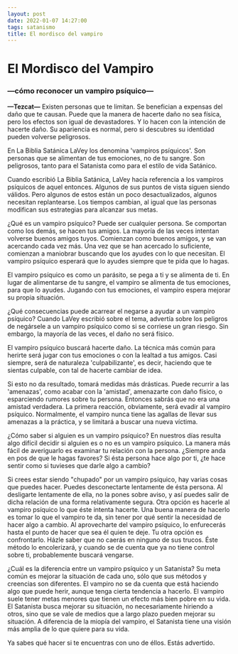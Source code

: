 ```yaml
---
layout: post
date: 2022-01-07 14:27:00
tags: satanismo
title: El mordisco del vampiro
---
```


# El Mordisco del Vampiro

### —cómo reconocer un vampiro psíquico—

**—Tezcat—**
Existen personas que te limitan. Se benefician a expensas del daño que te causan. Puede que la manera de hacerte daño no sea física, pero los efectos son igual de devastadores. Y lo hacen con la intención de hacerte daño. Su apariencia es normal, pero si descubres su identidad pueden volverse peligrosos.

En La Biblia Satánica LaVey los denomina 'vampiros psíquicos'. Son personas que se alimentan de tus emociones, no de tu sangre. Son peligrosos, tanto para el Satanista como para el estilo de vida Satánico.

Cuando escribió La Biblia Satánica, LaVey hacía referencia a los vampiros psíquicos de aquel entonces. Algunos de sus puntos de vista siguen siendo válidos. Pero algunos de estos están un poco desactualizados, algunos necesitan replantearse. Los tiempos cambian, al igual que las personas modifican sus estrategias para alcanzar sus metas.

¿Qué es un vampiro psíquico? Puede ser cualquier persona. Se comportan como los demás, se hacen tus amigos. La mayoría de las veces intentan volverse buenos amigos tuyos. Comienzan como buenos amigos, y se van acercando cada vez más. Una vez que se han acercado lo suficiente, comienzan a maniobrar buscando que los ayudes con lo que necesitan. El vampiro psíquico esperará que lo ayudes siempre que te pida que lo hagas.

El vampiro psíquico es como un parásito, se pega a ti y se alimenta de ti. En lugar de alimentarse de tu sangre, el vampiro se alimenta de tus emociones, para que lo ayudes. Jugando con tus emociones, el vampiro espera mejorar su propia situación.

¿Qué consecuencias puede acarrear el negarse a ayudar a un vampiro psíquico? Cuando LaVey escribió sobre el tema, advertía sobre los peligros de negársele a un vampiro psíquico como si se corriese un gran riesgo. Sin embargo, la mayoría de las veces, el daño no será físico.

El vampiro psíquico buscará hacerte daño. La técnica más común para herirte será jugar con tus emociones o con la lealtad a tus amigos. Casi siempre, será de naturaleza 'culpabilizante', es decir, haciendo que te sientas culpable, con tal de hacerte cambiar de idea.

Si esto no da resultado, tomará medidas más drásticas. Puede recurrir a las 'amenazas', como acabar con la 'amistad', amenazarte con daño físico, o esparciendo rumores sobre tu persona. Entonces sabrás que no era una amistad verdadera. La primera reacción, obviamente, será evadir al vampiro psíquico. Normalmente, el vampiro nunca tiene las agallas de llevar sus amenazas a la práctica, y se limitará a buscar una nueva víctima.

¿Cómo saber si alguien es un vampiro psíquico? En nuestros días resulta algo difícil decidir si alguien es o no es un vampiro psíquico. La manera más fácil de averiguarlo es examinar tu relación con la persona. ¿Siempre anda en pos de que le hagas favores? Si ésta persona hace algo por ti, ¿te hace sentir como si tuvieses que darle algo a cambio?

Si crees estar siendo "chupado" por un vampiro psíquico, hay varias cosas que puedes hacer. Puedes desconectarte lentamente de ésta persona. Al desligarte lentamente de ella, no la pones sobre aviso, y así puedes salir de dicha relación de una forma relativamente segura. Otra opción es hacerle al vampiro psíquico lo que éste intenta hacerte. Una buena manera de hacerlo es tomar lo que el vampiro te da, sin tener por qué sentir la necesidad de hacer algo a cambio. Al aprovecharte del vampiro psíquico, lo enfurecerás hasta el punto de hacer que sea él quien te deje. Tu otra opción es confrontarlo. Házle saber que no caerás en ninguno de sus trucos. Éste método lo encolerizará, y cuando se de cuenta que ya no tiene control sobre ti, probablemente buscará vengarse.

¿Cuál es la diferencia entre un vampiro psíquico y un Satanista? Su meta común es mejorar la situación de cada uno, sólo que sus métodos y creencias son diferentes. El vampiro no se da cuenta que está haciendo algo que puede herir, aunque tenga cierta tendencia a hacerlo. El vampiro suele tener metas menores que tienen un efecto más bien pobre en su vida. El Satanista busca mejorar su situación, no necesariamente hiriendo a otros, sino que se vale de medios que a largo plazo pueden mejorar su situación. A diferencia de la miopía del vampiro, el Satanista tiene una visión más amplia de lo que quiere para su vida.

Ya sabes qué hacer si te encuentras con uno de éllos. Estás advertido.